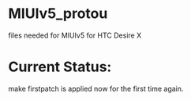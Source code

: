 MIUIv5_protou
=============

files needed for MIUIv5 for HTC Desire X

Current Status:
==============

make firstpatch is applied now for the first time again.
